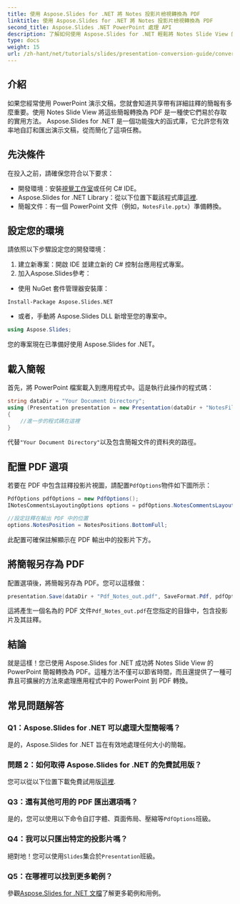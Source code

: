 ```yaml
---
title: 使用 Aspose.Slides for .NET 將 Notes 投影片檢視轉換為 PDF
linktitle: 使用 Aspose.Slides for .NET 將 Notes 投影片檢視轉換為 PDF
second_title: Aspose.Slides .NET PowerPoint 處理 API
description: 了解如何使用 Aspose.Slides for .NET 輕鬆將 Notes Slide View 的 PowerPoint 簡報轉換為 PDF 格式。本指南包含詳細說明。
type: docs
weight: 15
url: /zh-hant/net/tutorials/slides/presentation-conversion-guide/converting-notes-slide-view-to-pdf/
---
```

## 介紹

如果您經常使用 PowerPoint 演示文稿，您就會知道共享帶有詳細註釋的簡報有多麼重要。使用 Notes Slide View 將這些簡報轉換為 PDF 是一種使它們易於存取的實用方法。 Aspose.Slides for .NET 是一個功能強大的函式庫，它允許您有效率地自訂和匯出演示文稿，從而簡化了這項任務。

## 先決條件

在投入之前，請確保您符合以下要求：

- 開發環境：安裝[視覺工作室](https://visualstudio.microsoft.com/)或任何 C# IDE。
- Aspose.Slides for .NET Library：從以下位置下載該程式庫[這裡](https://releases.aspose.com/slides/net/).
- 簡報文件：有一個 PowerPoint 文件（例如，`NotesFile.pptx`）準備轉換。

## 設定您的環境

請依照以下步驟設定您的開發環境：

1. 建立新專案：開啟 IDE 並建立新的 C# 控制台應用程式專案。
2. 加入Aspose.Slides參考： 
- 使用 NuGet 套件管理器安裝庫：
 ```
 Install-Package Aspose.Slides.NET
 ```
- 或者，手動將 Aspose.Slides DLL 新增至您的專案中。

```csharp
using Aspose.Slides;
```
您的專案現在已準備好使用 Aspose.Slides for .NET。

## 載入簡報

首先，將 PowerPoint 檔案載入到應用程式中。這是執行此操作的程式碼：

```csharp
string dataDir = "Your Document Directory";
using (Presentation presentation = new Presentation(dataDir + "NotesFile.pptx"))
{
	//進一步的程式碼在這裡
}

```

代替`"Your Document Directory"`以及包含簡報文件的資料夾的路徑。

## 配置 PDF 選項

若要在 PDF 中包含註釋投影片視圖，請配置`PdfOptions`物件如下圖所示：

```csharp
PdfOptions pdfOptions = new PdfOptions();
INotesCommentsLayoutingOptions options = pdfOptions.NotesCommentsLayouting;

//設定註釋在輸出 PDF 中的位置
options.NotesPosition = NotesPositions.BottomFull;
```

此配置可確保註解顯示在 PDF 輸出中的投影片下方。

## 將簡報另存為 PDF

配置選項後，將簡報另存為 PDF。您可以這樣做：

```csharp
presentation.Save(dataDir + "Pdf_Notes_out.pdf", SaveFormat.Pdf, pdfOptions);
```

這將產生一個名為的 PDF 文件`Pdf_Notes_out.pdf`在您指定的目錄中，包含投影片及其註釋。

## 結論

就是這樣！您已使用 Aspose.Slides for .NET 成功將 Notes Slide View 的 PowerPoint 簡報轉換為 PDF。這種方法不僅可以節省時間，而且還提供了一種可靠且可擴展的方法來處理應用程式中的 PowerPoint 到 PDF 轉換。

## 常見問題解答

### Q1：Aspose.Slides for .NET 可以處理大型簡報嗎？
是的，Aspose.Slides for .NET 旨在有效地處理任何大小的簡報。

### 問題 2：如何取得 Aspose.Slides for .NET 的免費試用版？
您可以從以下位置下載免費試用版[這裡](https://releases.aspose.com/).

### Q3：還有其他可用的 PDF 匯出選項嗎？
是的，您可以使用以下命令自訂字體、頁面佈局、壓縮等`PdfOptions`班級。

### Q4：我可以只匯出特定的投影片嗎？
絕對地！您可以使用`Slides`集合於`Presentation`班級。

### Q5：在哪裡可以找到更多範例？
參觀[Aspose.Slides for .NET 文檔](https://reference.aspose.com/slides/net/)了解更多範例和用例。